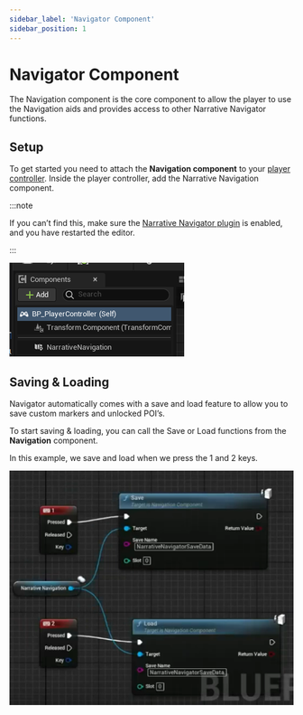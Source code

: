 ```yaml
---
sidebar_label: 'Navigator Component'
sidebar_position: 1
---
```


# Navigator Component

The Navigation component is the core component to allow the player to use the Navigation aids and provides access to other Narrative Navigator functions.

## Setup

To get started you need to attach the **Navigation component** to your [player controller](./installation/player-controller). Inside the player controller, add the Narrative Navigation component. 

:::note

If you can’t find this, make sure the [Narrative Navigator plugin](./installation) is enabled, and you have restarted the editor.

:::

![navigation-componetn.png](/img/navigator/navigation-componetn.png)

## Saving & Loading

Navigator automatically comes with a save and load feature to allow you to save custom markers and unlocked POI’s.

To start saving & loading, you can call the Save or Load functions from the **Navigation** component.

In this example, we save and load when we press the 1 and 2 keys.

![save-load.png](/img/navigator/save-load.png)
